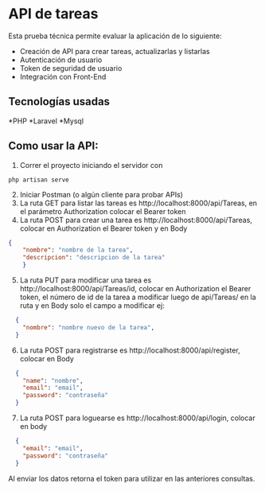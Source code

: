 # API de tareas

Esta prueba técnica permite evaluar la aplicación de lo siguiente:
* Creación de API para crear tareas, actualizarlas y listarlas
* Autenticación de usuario
* Token de seguridad de usuario
* Integración con Front-End

## Tecnologías usadas
*PHP
*Laravel
*Mysql


## Como usar la API:
1. Correr el proyecto iniciando el servidor con
```
php artisan serve
```
2. Iniciar Postman (o algún cliente para probar APIs)
3. La ruta GET para listar las tareas es http://localhost:8000/api/Tareas, en el parámetro Authorization colocar el Bearer token
4. La ruta POST para crear una tarea es http://localhost:8000/api/Tareas, colocar en Authorization el Bearer token y en Body
```json
{
    "nombre": "nombre de la tarea",
    "descripcion": "descripcion de la tarea"
    }
```
5. La ruta PUT para modificar una tarea es http://localhost:8000/api/Tareas/id, colocar en Authorization el Bearer token, el número de id de la tarea a modificar luego de api/Tareas/ en la ruta y en Body solo el campo a modificar ej:
```json
  {
    "nombre": "nombre nuevo de la tarea",
  }
```
6. La ruta POST para registrarse es http://localhost:8000/api/register, colocar en Body
```json
  {
    "name": "nombre",
    "email": "email",
    "password": "contraseña"
  }
  ```
7. La ruta POST para loguearse es http://localhost:8000/api/login, colocar en body
```json
  {
    "email": "email",
    "password": "contraseña"
  }
  ```
  Al enviar los datos retorna el token para utilizar en las anteriores consultas.
